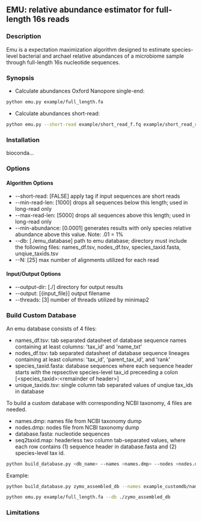 ## EMU: relative abundance estimator for full-length 16s reads


### Description

Emu is a expectation maximization algorithm designed to estimate species-level bacterial and archael relative abundances of a microbiome sample through full-length 16s nucleotide sequences.

### Synopsis

- Calculate abundances Oxford Nanopore single-end:
```bash
python emu.py example/full_length.fa
```
- Calculate abundances short-read:
```bash
python emu.py --short-read example/short_read_f.fq example/short_read_r.fq
```

### Installation

bioconda...


### Options

#### Algorithm Options

* --short-read: [FALSE] apply tag if input sequences are short reads
* --min-read-len: [1000] drops all sequences below this length; used in long-read only
* --max-read-len: [5000] drops all sequences above this length; used in long-read only
* --min-abundance: [0.0001] generates results with only species relative abundance above this value. Note: .01 = 1%
* --db: [./emu_database] path to emu database; directory must include the following files: names_df.tsv, nodes_df.tsv, species_taxid.fasta, unqiue_taxids.tsv
* --N: [25] max number of alignments utilized for each read

#### Input/Output Options

* --output-dir: [./] directory for output results
* --output: [{input_file}] output filename 
* --threads: [3] number of threads utilized by minimap2


### Build Custom Database

An emu database consists of 4 files:

- names_df.tsv: tab separated datasheet of database sequence names containing at least columns: 'tax_id' and 'name_txt'
- nodes_df.tsv: tab separated datasheet of database sequence lineages containing at least columns: 'tax_id', 'parent_tax_id', and 'rank'
- species_taxid.fasta: database sequences where each sequence header starts with the repsective species-level tax_id preceeding a colon [\<species_taxid>:\<remainder of header>]
- unique_taxids.tsv: single column tab separated values of unqiue tax_ids in database

To build a custom database with corresponding NCBI taxonomy, 4 files are needed.

- names.dmp: names file from NCBI taxonomy dump
- nodes.dmp: nodes file from NCBI taxonomy dump
- database.fasta: nucleotide sequences
- seq2taxid.map: headerless two column tab-separated values, where each row contains (1) sequence header in database.fasta and (2) species-level tax id.

```bash
python build_database.py <db_name> --names <names.dmp> --nodes <nodes.dmp> --sequences <database.fasta> --seq2tax <seq2taxid.map>
```

Example:

```bash
python build_database.py zymo_assembled_db --names example_customdb/names.dmp --nodes example_customdb/nodes.dmp --sequences ./example_customdb/zymo_assembled.fasta --seq2tax ./example_customdb/zymo_assembled_seq2tax.map
```

```bash
python emu.py example/full_length.fa --db ./zymo_assembled_db
```


### Limitations




